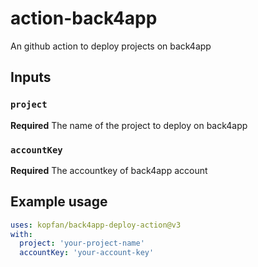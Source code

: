 # action-back4app

An github action to deploy projects on back4app

## Inputs

### `project`

**Required** The name of the project to deploy on back4app

### `accountKey`

**Required** The accountkey of back4app account

## Example usage

```yml
uses: kopfan/back4app-deploy-action@v3
with:
  project: 'your-project-name'
  accountKey: 'your-account-key'
```
